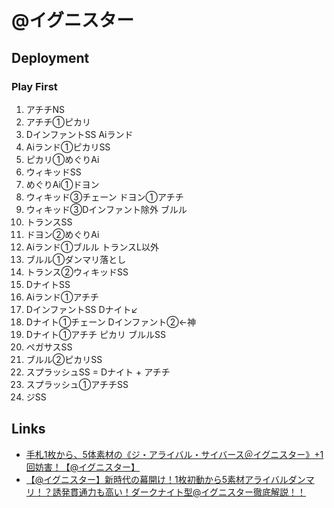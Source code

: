 # @イグニスター

## Deployment
### Play First
1. アチチNS
1. アチチ①ピカリ
1. DインファントSS Aiランド
1. Aiランド①ピカリSS
1. ピカリ①めぐりAi
1. ウィキッドSS
1. めぐりAi①ドヨン
1. ウィキッド③チェーン ドヨン①アチチ
1. ウィキッド③Dインファント除外 ブルル
1. トランスSS
1. ドヨン②めぐりAi
1. Aiランド①ブルル トランスL以外
1. ブルル①ダンマリ落とし
1. トランス②ウィキッドSS
1. DナイトSS
1. Aiランド①アチチ
1. DインファントSS Dナイト↙
1. Dナイト①チェーン Dインファント②←神
1. Dナイト①アチチ ピカリ ブルルSS
1. ペガサスSS
1. ブルル②ピカリSS
1. スプラッシュSS = Dナイト + アチチ
1. スプラッシュ①アチチSS
1. ジSS


## Links
* [手札1枚から、5体素材の《ジ・アライバル・サイバース＠イグニスター》+1回妨害！【@イグニスター】](https://www.elise-tcg.com/entry/2022/03/01/%E3%80%90%E9%81%8A%E6%88%AF%E7%8E%8B%E3%83%9E%E3%82%B9%E3%82%BF%E3%83%BC%E3%83%87%E3%83%A5%E3%82%A8%E3%83%AB%E3%80%91%E6%89%8B%E6%9C%AD1%E6%9E%9A%E3%81%8B%E3%82%89%E3%80%815%E4%BD%93%E7%B4%A0%E6%9D%90)
* [【@イグニスター】新時代の幕開け！1枚初動から5素材アライバルダンマリ！？誘発貫通力も高い！ダークナイト型@イグニスター徹底解説！！](https://note.com/colorful1130/n/n973e8394e77c)